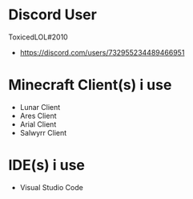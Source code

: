 # Discord User
ToxicedLOL#2010
- https://discord.com/users/732955234489466951
# Minecraft Client(s) i use
- Lunar Client
- Ares Client
- Arial Client
- Salwyrr Client
# IDE(s) i use
- Visual Studio Code
